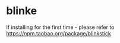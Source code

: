 # blinke

If installing for the first time - please refer to https://npm.taobao.org/package/blinkstick

